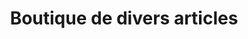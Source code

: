 ---
title: "Boutique de divers articles"
url: /macenta/boutique-de-divers-articles-2/
shop: Lebensmittel
---
